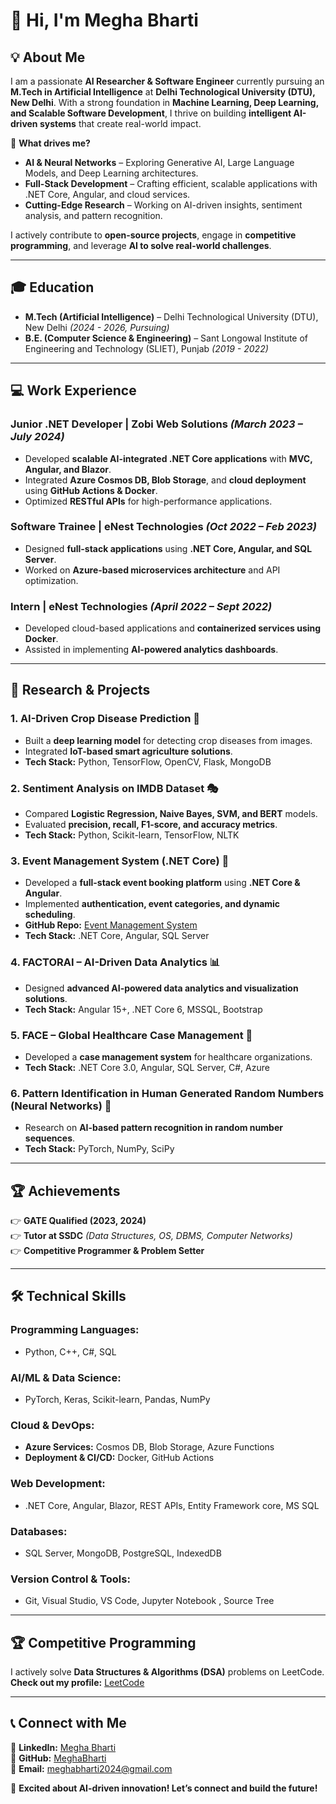 # 👋 Hi, I'm Megha Bharti  

## 💡 About Me  
I am a passionate **AI Researcher & Software Engineer** currently pursuing an **M.Tech in Artificial Intelligence** at **Delhi Technological University (DTU), New Delhi**. With a strong foundation in **Machine Learning, Deep Learning, and Scalable Software Development**, I thrive on building **intelligent AI-driven systems** that create real-world impact.  

🚀 **What drives me?**  
- **AI & Neural Networks** – Exploring Generative AI, Large Language Models, and Deep Learning architectures.  
- **Full-Stack Development** – Crafting efficient, scalable applications with .NET Core, Angular, and cloud services.  
- **Cutting-Edge Research** – Working on AI-driven insights, sentiment analysis, and pattern recognition.  

I actively contribute to **open-source projects**, engage in **competitive programming**, and leverage **AI to solve real-world challenges**.  

---

## 🎓 Education  
- **M.Tech (Artificial Intelligence)** – Delhi Technological University (DTU), New Delhi *(2024 - 2026, Pursuing)*  
- **B.E. (Computer Science & Engineering)** – Sant Longowal Institute of Engineering and Technology (SLIET), Punjab *(2019 - 2022)*  

---

## 💻 Work Experience  
### **Junior .NET Developer | Zobi Web Solutions** *(March 2023 – July 2024)*  
- Developed **scalable AI-integrated .NET Core applications** with **MVC, Angular, and Blazor**.  
- Integrated **Azure Cosmos DB, Blob Storage**, and **cloud deployment** using **GitHub Actions & Docker**.  
- Optimized **RESTful APIs** for high-performance applications.  

### **Software Trainee | eNest Technologies** *(Oct 2022 – Feb 2023)*  
- Designed **full-stack applications** using **.NET Core, Angular, and SQL Server**.  
- Worked on **Azure-based microservices architecture** and API optimization.  

### **Intern | eNest Technologies** *(April 2022 – Sept 2022)*  
- Developed cloud-based applications and **containerized services using Docker**.  
- Assisted in implementing **AI-powered analytics dashboards**.  

---

## 🔬 Research & Projects  
### **1. AI-Driven Crop Disease Prediction** 🌱  
- Built a **deep learning model** for detecting crop diseases from images.  
- Integrated **IoT-based smart agriculture solutions**.  
- **Tech Stack:** Python, TensorFlow, OpenCV, Flask, MongoDB  

### **2. Sentiment Analysis on IMDB Dataset** 🎭  
- Compared **Logistic Regression, Naive Bayes, SVM, and BERT** models.  
- Evaluated **precision, recall, F1-score, and accuracy metrics**.  
- **Tech Stack:** Python, Scikit-learn, TensorFlow, NLTK  

### **3. Event Management System (.NET Core)** 📅  
- Developed a **full-stack event booking platform** using **.NET Core & Angular**.  
- Implemented **authentication, event categories, and dynamic scheduling**.  
- **GitHub Repo:** [Event Management System](https://github.com/abhie7/event-management-system-net-core)  
- **Tech Stack:** .NET Core, Angular, SQL Server  

### **4. FACTORAI – AI-Driven Data Analytics** 📊  
- Designed **advanced AI-powered data analytics and visualization solutions**.  
- **Tech Stack:** Angular 15+, .NET Core 6, MSSQL, Bootstrap  

### **5. FACE – Global Healthcare Case Management** 🏥  
- Developed a **case management system** for healthcare organizations.  
- **Tech Stack:** .NET Core 3.0, Angular, SQL Server, C#, Azure  

### **6. Pattern Identification in Human Generated Random Numbers (Neural Networks)** 🧠  
- Research on **AI-based pattern recognition in random number sequences**.  
- **Tech Stack:** PyTorch, NumPy, SciPy  

---

## 🏆 Achievements  
👉 **GATE Qualified (2023, 2024)**  
👉 **Tutor at SSDC** *(Data Structures, OS, DBMS, Computer Networks)*  
👉 **Competitive Programmer & Problem Setter**  

---

## 🛠️ Technical Skills  
### **Programming Languages:**  
- Python, C++, C#, SQL  

### **AI/ML & Data Science:**  
- PyTorch, Keras, Scikit-learn, Pandas, NumPy  

### **Cloud & DevOps:**  
- **Azure Services:** Cosmos DB, Blob Storage, Azure Functions  
- **Deployment & CI/CD:** Docker, GitHub Actions  

### **Web Development:**  
- .NET Core, Angular, Blazor, REST APIs, Entity Framework core, MS SQL

### **Databases:**  
- SQL Server, MongoDB, PostgreSQL, IndexedDB  

### **Version Control & Tools:**  
- Git, Visual Studio, VS Code, Jupyter Notebook , Source Tree 

---

## 🏆 Competitive Programming  
I actively solve **Data Structures & Algorithms (DSA)** problems on LeetCode.  
**Check out my profile:** [LeetCode](https://leetcode.com/u/MeghaBharti24/)  

---

## 📞 Connect with Me  
📍 **LinkedIn:** [Megha Bharti](https://www.linkedin.com/in/megha-bharti-19797121a)  
📍 **GitHub:** [MeghaBharti](https://github.com/MeghaBharti)  
📍 **Email:** meghabharti2024@gmail.com  

🚀 **Excited about AI-driven innovation! Let’s connect and build the future!**

